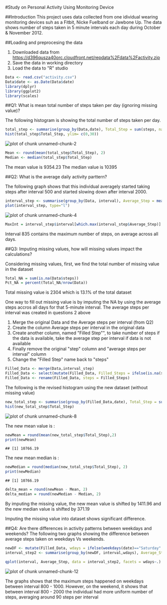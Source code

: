 #Study on Personal Activity Using Monitoring Device

##Introduction
This project uses data collected from one idividual wearing monitoring devices suh as a Fitbit, Nicke Fuelband or Jawbone Up.
The data shows number of steps taken in 5 minute intervals each day during October & November 2012.

##Loading and preprocesing the data
1. Downloaded data from https://d396qusza40orc.cloudfront.net/repdata%2Fdata%2Factivity.zip
2. Save the data in working directory
3. Load the data to "R" studio


```r
Data <- read.csv("activity.csv")
Data$date <- as.Date(Data$date)
library(dplyr)
library(ggplot2)
library(scales)
```

##Q1: What is mean total number of steps taken per day (ignoring missing value)?

The following histogram is showing the total number of steps taken per day.

```r
total_step <- summarise(group_by(Data,date), Total_Step = sum(steps, na.rm=TRUE))
hist(total_step$Total_Step, ylim= c(0,30))
```

![plot of chunk unnamed-chunk-2](figure/unnamed-chunk-2-1.png) 


```r
Mean <- round(mean(total_step$Total_Step), 2)
Median <- median(total_step$Total_Step)
```

The mean value is 9354.23
The median value is 10395


##Q2: What is the average daily activity parttern?

The following graph shows that this individual averagely started taking steps after interval 500 and started slowing down after interval 2000.


```r
interval_step <- summarise(group_by(Data, interval), Average_Step = mean(steps, na.rm=TRUE))
plot(interval_step, type="l")
```

![plot of chunk unnamed-chunk-4](figure/unnamed-chunk-4-1.png) 

```r
MaxInt = interval_step$interval[which.max(interval_step$Average_Step)]
```
Interval 835 contains the maximum number of steps, on average across all days.

##Q3: Imputing missing values, how will missing values impact the calculations?

Considering missing values, first, we find the total number of missing value in the dataset

```r
Total_NA = sum(is.na(Data$steps))
Pct_NA = percent(Total_NA/nrow(Data))
```
Total missing value is 2304 which is 13.1% of the total dataset

One way to fill out missing value is by imputing the NA by using the average steps accros all days for that 5-minute interval.
The average steps per interval was created in questions 2 above

1. Merge the original Data and the Average steps per interval (from Q2)
2. Create the column Average steps per interval in the original data
3. Create another column, named "Filled Step"",  to take number of steps if the data is available, take the average step per interval if data is not available
4. Finally remove the original "step" column and "average steps per interval" column
5. Change the "Filled Step" name back to "steps"

```r
Filled_Data <- merge(Data,interval_step)
Filled_Data <- select(mutate(Filled_Data, Filled_Steps = ifelse(is.na(steps), Average_Step, steps)), interval, Filled_Steps, date)
Filled_Data <- rename(Filled_Data, steps = Filled_Steps)
```

The following is the revised histogram using the new dataset (without missing value)

```r
new_total_step <- summarise(group_by(Filled_Data,date), Total_Step = sum(steps))
hist(new_total_step$Total_Step)
```

![plot of chunk unnamed-chunk-8](figure/unnamed-chunk-8-1.png) 

The new mean value is :

```r
newMean = round(mean(new_total_step$Total_Step),2)
print(newMean)
```

```
## [1] 10766.19
```
The new mean median is :

```r
newMedian = round(median(new_total_step$Total_Step), 2)
print(newMedian)
```

```
## [1] 10766.19
```


```r
delta_mean = round(newMean - Mean, 2)
delta_median = round(newMedian - Median, 2)
```

By imputing the missing value, the new mean value is shifted by 1411.96 and the new median value is shifted by 371.19

Imputing the missing value into dataset shows significant difference.

##Q4: Are there differences in activity patterns between weekdays and weekends?
The following two graphs showing the difference between average steps taken on weekdays Vs weekends.


```r
newDF <- mutate(Filled_Data, wdays = ifelse(weekdays(date)=="Saturday"|weekdays(date)=="Sunday", "Weekends", "Weekdays"))
interval_step2 <- summarise(group_by(newDF, interval,wdays), Average_Step = mean(steps))

qplot(interval, Average_Step, data = interval_step2, facets = wdays~.) + geom_line()
```

![plot of chunk unnamed-chunk-12](figure/unnamed-chunk-12-1.png) 

The graphs shows that the maximum steps happened on weekdays between interval 800 - 1000.  However, on the weekend, it shows that between interval 800 - 2000 the individual had more uniform number of steps, averaging around 90 steps per interval


